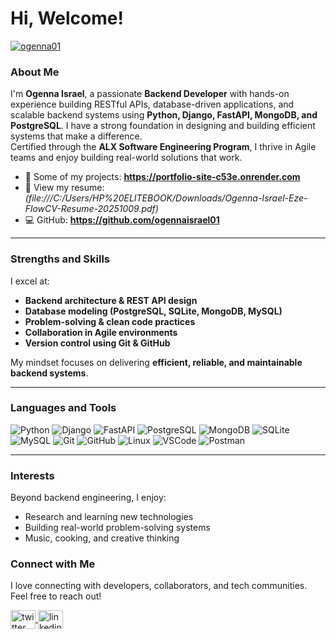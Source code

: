 <h1>Hi, Welcome!</h1>

<p align="left">
  <a href="https://x.com/Ogenna01" target="blank">
    <img src="https://img.shields.io/twitter/follow/Ogenna01?logo=twitter&style=for-the-badge" alt="ogenna01" />
  </a>
</p>

### About Me
I'm **Ogenna Israel**, a passionate **Backend Developer** with hands-on experience building RESTful APIs, database-driven applications, and scalable backend systems using **Python, Django, FastAPI, MongoDB, and PostgreSQL**. I have a strong foundation in designing and building efficient systems that make a difference.  
Certified through the **ALX Software Engineering Program**, I thrive in Agile teams and enjoy building real-world solutions that work.

- 🚀 Some of my projects: **https://portfolio-site-c53e.onrender.com**
- 📄 View my resume: *(file:///C:/Users/HP%20ELITEBOOK/Downloads/Ogenna-Israel-Eze-FlowCV-Resume-20251009.pdf)*
- 💻 GitHub: **https://github.com/ogennaisrael01**

---

### Strengths and Skills
I excel at:
- **Backend architecture & REST API design**
- **Database modeling (PostgreSQL, SQLite, MongoDB, MySQL)**
- **Problem-solving & clean code practices**
- **Collaboration in Agile environments**
- **Version control using Git & GitHub**

My mindset focuses on delivering **efficient, reliable, and maintainable backend systems**.

---

### Languages and Tools
<!-- Replace badges with your actual skills -->
![Python](https://img.shields.io/badge/Python-blue?style=for-the-badge&logo=python)
![Django](https://img.shields.io/badge/Django-green?style=for-the-badge&logo=django)
![FastAPI](https://img.shields.io/badge/FastAPI-darkgreen?style=for-the-badge&logo=fastapi)
![PostgreSQL](https://img.shields.io/badge/PostgreSQL-blue?style=for-the-badge&logo=postgresql)
![MongoDB](https://img.shields.io/badge/MongoDB-darkgreen?style=for-the-badge&logo=mongodb)
![SQLite](https://img.shields.io/badge/SQLite-lightblue?style=for-the-badge&logo=sqlite)
![MySQL](https://img.shields.io/badge/MySQL-blue?style=for-the-badge&logo=mysql)
![Git](https://img.shields.io/badge/Git-black?style=for-the-badge&logo=git)
![GitHub](https://img.shields.io/badge/GitHub-black?style=for-the-badge&logo=github)
![Linux](https://img.shields.io/badge/Linux-gray?style=for-the-badge&logo=linux)
![VSCode](https://img.shields.io/badge/VSCode-blue?style=for-the-badge&logo=visualstudiocode)
![Postman](https://img.shields.io/badge/Postman-orange?style=for-the-badge&logo=postman)

---

### Interests
Beyond backend engineering, I enjoy:
- Research and learning new technologies
- Building real-world problem-solving systems
- Music, cooking, and creative thinking


### Connect with Me
I love connecting with developers, collaborators, and tech communities. Feel free to reach out!

<p align="left">
<a href="https://x.com/Ogenna01" target="blank">
  <img align="center"
    src="https://raw.githubusercontent.com/rahuldkjain/github-profile-readme-generator/master/src/images/icons/Social/twitter.svg"
    alt="twitter" height="30" width="40" />
</a>
<a href="https://www.linkedin.com/in/ogennaisrael" target="blank">
  <img align="center"
    src="https://raw.githubusercontent.com/rahuldkjain/github-profile-readme-generator/master/src/images/icons/Social/linked-in-alt.svg"
    alt="linkedin" height="30" width="40" />
</a>


